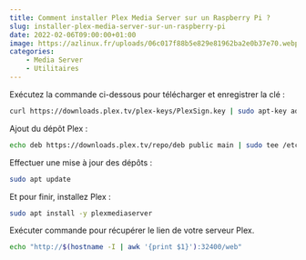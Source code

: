 ```yaml
---
title: Comment installer Plex Media Server sur un Raspberry Pi ?
slug: installer-plex-media-server-sur-un-raspberry-pi
date: 2022-02-06T09:00:00+01:00
image: https://azlinux.fr/uploads/06c017f88b5e829e81962ba2e0b37e70.webp
categories:
    - Media Server
    - Utilitaires
--- 
```


Exécutez la commande ci-dessous pour télécharger et enregistrer la clé :

```bash
curl https://downloads.plex.tv/plex-keys/PlexSign.key | sudo apt-key add -
```

Ajout du dépôt Plex :

```bash
echo deb https://downloads.plex.tv/repo/deb public main | sudo tee /etc/apt/sources.list.d/plexmediaserver.list
```

Effectuer une mise à jour des dépôts :

```bash
sudo apt update
```

Et pour finir, installez Plex :

```bash
sudo apt install -y plexmediaserver
```

Exécuter commande pour récupérer le lien de votre serveur Plex.

```bash
echo "http://$(hostname -I | awk '{print $1}'):32400/web"
```